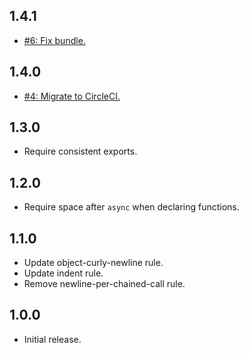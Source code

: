 ## 1.4.1
* [#6: Fix bundle.](https://github.com/haensl/eslint-config/issues/6)

## 1.4.0
* [#4: Migrate to CircleCI.](https://github.com/haensl/eslint-config/issues/4)

## 1.3.0
* Require consistent exports.

## 1.2.0
* Require space after `async` when declaring functions.

## 1.1.0
* Update object-curly-newline rule.
* Update indent rule.
* Remove newline-per-chained-call rule.

## 1.0.0
* Initial release.
